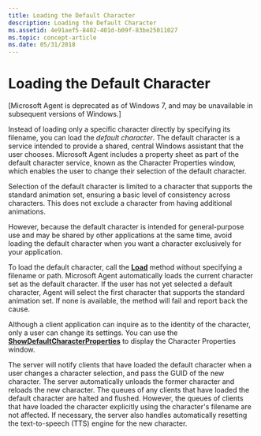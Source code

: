 ```yaml
---
title: Loading the Default Character
description: Loading the Default Character
ms.assetid: 4e91aef5-8402-401d-b09f-83be25011027
ms.topic: concept-article
ms.date: 05/31/2018
---
```


# Loading the Default Character

\[Microsoft Agent is deprecated as of Windows 7, and may be unavailable in subsequent versions of Windows.\]

Instead of loading only a specific character directly by specifying its filename, you can load the *default character*. The default character is a service intended to provide a shared, central Windows assistant that the user chooses. Microsoft Agent includes a property sheet as part of the default character service, known as the Character Properties window, which enables the user to change their selection of the default character.

Selection of the default character is limited to a character that supports the standard animation set, ensuring a basic level of consistency across characters. This does not exclude a character from having additional animations.

However, because the default character is intended for general-purpose use and may be shared by other applications at the same time, avoid loading the default character when you want a character exclusively for your application.

To load the default character, call the [**Load**](load-method.md) method without specifying a filename or path. Microsoft Agent automatically loads the current character set as the default character. If the user has not yet selected a default character, Agent will select the first character that supports the standard animation set. If none is available, the method will fail and report back the cause.

Although a client application can inquire as to the identity of the character, only a user can change its settings. You can use the [**ShowDefaultCharacterProperties**](showdefaultcharacterproperties-method.md) to display the Character Properties window.

The server will notify clients that have loaded the default character when a user changes a character selection, and pass the GUID of the new character. The server automatically unloads the former character and reloads the new character. The queues of any clients that have loaded the default character are halted and flushed. However, the queues of clients that have loaded the character explicitly using the character's filename are not affected. If necessary, the server also handles automatically resetting the text-to-speech (TTS) engine for the new character.

 

 




